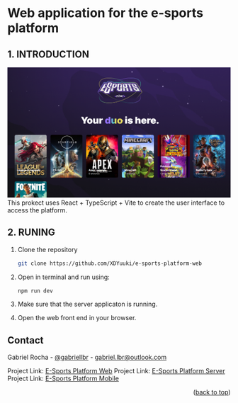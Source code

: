 # Web application for the e-sports platform

## 1. INTRODUCTION
![interface](/public/readme-introduction-cover.png)
This prokect uses React + TypeScript + Vite to create the user interface to access the platform.

## 2. RUNING
1. Clone the repository
   ```sh
   git clone https://github.com/XDYuuki/e-sports-platform-web
   ```
2. Open in terminal and run using:
   ```sh
   npm run dev
   ```
3. Make sure that the server applicaton is running.

4. Open the web front end in your browser.

## Contact

Gabriel Rocha - [@gabriellbr](https://www.linkedin.com/in/gabriellbr/) - gabriel.lbr@outlook.com

Project Link: [E-Sports Platform Web](https://github.com/XDYuuki/e-sports-platform-web)
Project Link: [E-Sports Platform Server](https://github.com/XDYuuki/e-sports-platform-server)
Project Link: [E-Sports Platform Mobile](https://github.com/XDYuuki/e-sports-platform-mobile)

<p align="right">(<a href="# Web application for the e-sports platform">back to top</a>)</p>


[linkedin-gabriel]: https://www.linkedin.com/in/gabriellbr/